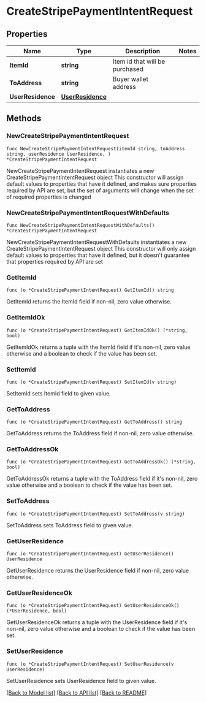 # CreateStripePaymentIntentRequest

## Properties

Name | Type | Description | Notes
------------ | ------------- | ------------- | -------------
**ItemId** | **string** | Item id that will be purchased | 
**ToAddress** | **string** | Buyer wallet address | 
**UserResidence** | [**UserResidence**](UserResidence.md) |  | 

## Methods

### NewCreateStripePaymentIntentRequest

`func NewCreateStripePaymentIntentRequest(itemId string, toAddress string, userResidence UserResidence, ) *CreateStripePaymentIntentRequest`

NewCreateStripePaymentIntentRequest instantiates a new CreateStripePaymentIntentRequest object
This constructor will assign default values to properties that have it defined,
and makes sure properties required by API are set, but the set of arguments
will change when the set of required properties is changed

### NewCreateStripePaymentIntentRequestWithDefaults

`func NewCreateStripePaymentIntentRequestWithDefaults() *CreateStripePaymentIntentRequest`

NewCreateStripePaymentIntentRequestWithDefaults instantiates a new CreateStripePaymentIntentRequest object
This constructor will only assign default values to properties that have it defined,
but it doesn't guarantee that properties required by API are set

### GetItemId

`func (o *CreateStripePaymentIntentRequest) GetItemId() string`

GetItemId returns the ItemId field if non-nil, zero value otherwise.

### GetItemIdOk

`func (o *CreateStripePaymentIntentRequest) GetItemIdOk() (*string, bool)`

GetItemIdOk returns a tuple with the ItemId field if it's non-nil, zero value otherwise
and a boolean to check if the value has been set.

### SetItemId

`func (o *CreateStripePaymentIntentRequest) SetItemId(v string)`

SetItemId sets ItemId field to given value.


### GetToAddress

`func (o *CreateStripePaymentIntentRequest) GetToAddress() string`

GetToAddress returns the ToAddress field if non-nil, zero value otherwise.

### GetToAddressOk

`func (o *CreateStripePaymentIntentRequest) GetToAddressOk() (*string, bool)`

GetToAddressOk returns a tuple with the ToAddress field if it's non-nil, zero value otherwise
and a boolean to check if the value has been set.

### SetToAddress

`func (o *CreateStripePaymentIntentRequest) SetToAddress(v string)`

SetToAddress sets ToAddress field to given value.


### GetUserResidence

`func (o *CreateStripePaymentIntentRequest) GetUserResidence() UserResidence`

GetUserResidence returns the UserResidence field if non-nil, zero value otherwise.

### GetUserResidenceOk

`func (o *CreateStripePaymentIntentRequest) GetUserResidenceOk() (*UserResidence, bool)`

GetUserResidenceOk returns a tuple with the UserResidence field if it's non-nil, zero value otherwise
and a boolean to check if the value has been set.

### SetUserResidence

`func (o *CreateStripePaymentIntentRequest) SetUserResidence(v UserResidence)`

SetUserResidence sets UserResidence field to given value.



[[Back to Model list]](../README.md#documentation-for-models) [[Back to API list]](../README.md#documentation-for-api-endpoints) [[Back to README]](../README.md)



